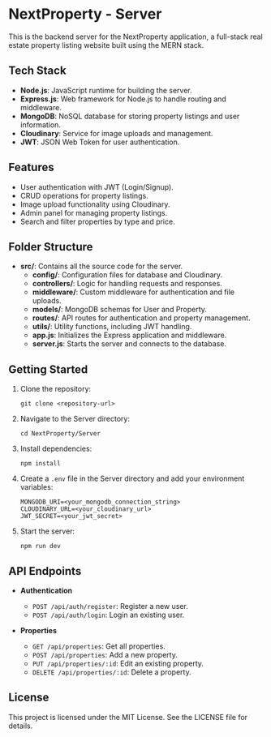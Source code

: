 # NextProperty - Server

This is the backend server for the NextProperty application, a full-stack real estate property listing website built using the MERN stack.

## Tech Stack
- **Node.js**: JavaScript runtime for building the server.
- **Express.js**: Web framework for Node.js to handle routing and middleware.
- **MongoDB**: NoSQL database for storing property listings and user information.
- **Cloudinary**: Service for image uploads and management.
- **JWT**: JSON Web Token for user authentication.

## Features
- User authentication with JWT (Login/Signup).
- CRUD operations for property listings.
- Image upload functionality using Cloudinary.
- Admin panel for managing property listings.
- Search and filter properties by type and price.

## Folder Structure
- **src/**: Contains all the source code for the server.
  - **config/**: Configuration files for database and Cloudinary.
  - **controllers/**: Logic for handling requests and responses.
  - **middleware/**: Custom middleware for authentication and file uploads.
  - **models/**: MongoDB schemas for User and Property.
  - **routes/**: API routes for authentication and property management.
  - **utils/**: Utility functions, including JWT handling.
  - **app.js**: Initializes the Express application and middleware.
  - **server.js**: Starts the server and connects to the database.

## Getting Started
1. Clone the repository:
   ```
   git clone <repository-url>
   ```
2. Navigate to the Server directory:
   ```
   cd NextProperty/Server
   ```
3. Install dependencies:
   ```
   npm install
   ```
4. Create a `.env` file in the Server directory and add your environment variables:
   ```
   MONGODB_URI=<your_mongodb_connection_string>
   CLOUDINARY_URL=<your_cloudinary_url>
   JWT_SECRET=<your_jwt_secret>
   ```
5. Start the server:
   ```
   npm run dev
   ```

## API Endpoints
- **Authentication**
  - `POST /api/auth/register`: Register a new user.
  - `POST /api/auth/login`: Login an existing user.

- **Properties**
  - `GET /api/properties`: Get all properties.
  - `POST /api/properties`: Add a new property.
  - `PUT /api/properties/:id`: Edit an existing property.
  - `DELETE /api/properties/:id`: Delete a property.

## License
This project is licensed under the MIT License. See the LICENSE file for details.
